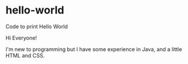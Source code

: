# hello-world
Code to print Hello World

Hi Everyone!

I'm new to programming but I have some experience in Java, and a little HTML and CSS.
